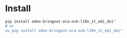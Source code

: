 # Install

```bash
pip install odoo-bringout-oca-ocb-l10n_it_edi_doi"
# or
uv pip install odoo-bringout-oca-ocb-l10n_it_edi_doi"
```
